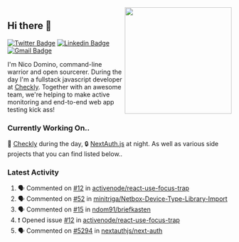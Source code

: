 <img align="right" src="https://user-images.githubusercontent.com/7415984/172472491-91b16eac-fa22-4ecf-92df-d687139fd1f9.gif" width="240" />

## Hi there 👋

[![Twitter Badge](https://img.shields.io/badge/-@ndom91-1ca0f1?style=flat-square&labelColor=1ca0f1&logo=twitter&logoColor=white&link=https://twitter.com/ndom91)](https://twitter.com/ndom91) [![Linkedin Badge](https://img.shields.io/badge/-ndom91-blue?style=flat-square&logo=Linkedin&logoColor=white&link=https://www.linkedin.com/in/ndom91/)](https://www.linkedin.com/in/ndom91/) [![Gmail Badge](https://img.shields.io/badge/-yo@ndo.dev-c14438?style=flat-square&logo=mail.ru&logoColor=white&link=mailto:yo@ndo.dev)](mailto:yo@ndo.dev)

I'm Nico Domino, command-line warrior and open sourcerer. During the day I'm a fullstack javascript developer at [Checkly](https://checklyhq.com). Together with an awesome team, we're helping to make active monitoring and end-to-end web app testing kick ass!

### Currently Working On..

🦝 [Checkly](https://checklyhq.com) during the day, 🔒 [NextAuth.js](https://github.com/nextauthjs/next-auth) at night. As well as various side projects that you can find listed below..

<!--START_SECTION_PROFILE_VIEWS:readme-info-->
<!--END_SECTION_PROFILE_VIEWS:readme-info-->

<!--START_SECTION_DAILY_COMMIT:readme-info-->
<!--END_SECTION_DAILY_COMMIT:readme-info-->

<!--START_SECTION_WEEKLY_COMMIT:readme-info-->
<!--END_SECTION_WEEKLY_COMMIT:readme-info-->

### Latest Activity

<!--START_SECTION:activity-->
1. 🗣 Commented on [#12](https://github.com/activenode/react-use-focus-trap/issues/12) in [activenode/react-use-focus-trap](https://github.com/activenode/react-use-focus-trap)
2. 🗣 Commented on [#52](https://github.com/minitriga/Netbox-Device-Type-Library-Import/issues/52) in [minitriga/Netbox-Device-Type-Library-Import](https://github.com/minitriga/Netbox-Device-Type-Library-Import)
3. 🗣 Commented on [#15](https://github.com/ndom91/briefkasten/issues/15) in [ndom91/briefkasten](https://github.com/ndom91/briefkasten)
4. ❗️ Opened issue [#12](https://github.com/activenode/react-use-focus-trap/issues/12) in [activenode/react-use-focus-trap](https://github.com/activenode/react-use-focus-trap)
5. 🗣 Commented on [#5294](https://github.com/nextauthjs/next-auth/issues/5294) in [nextauthjs/next-auth](https://github.com/nextauthjs/next-auth)
<!--END_SECTION:activity-->
